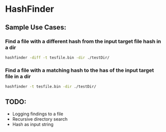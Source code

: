 # HashFinder

## Sample Use Cases:

### Find a file with a different hash from the input target file hash in a dir
```bash
hashfinder -diff -t tesfile.bin -dir ./testDir/
```

### Find a file with a matching hash to the has of the input target file in a dir
```bash
hashfinder -t tesfile.bin -dir ./testDir/
```

## TODO:
- Logging findings to a file
- Recursive directory search
- Hash as input string